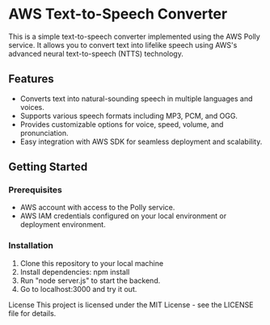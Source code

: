 # AWS Text-to-Speech Converter

This is a simple text-to-speech converter implemented using the AWS Polly service. It allows you to convert text into lifelike speech using AWS's advanced neural text-to-speech (NTTS) technology.

## Features
- Converts text into natural-sounding speech in multiple languages and voices.
- Supports various speech formats including MP3, PCM, and OGG.
- Provides customizable options for voice, speed, volume, and pronunciation.
- Easy integration with AWS SDK for seamless deployment and scalability.

## Getting Started
### Prerequisites
- AWS account with access to the Polly service.
- AWS IAM credentials configured on your local environment or deployment environment.


### Installation
1. Clone this repository to your local machine
2. Install dependencies: npm install
3. Run "node server.js" to start the backend.
4. Go to localhost:3000 and try it out.

License
This project is licensed under the MIT License - see the LICENSE file for details.
